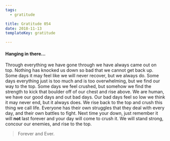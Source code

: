 ```yaml
---
tags:
  - gratitude

title: Gratitude 054
date: 2018-11-13
templateKey: gratitude

---
```


#### Hanging in there...

Through everything we have gone through we have always came out on top.  Nothing has knocked us down so bad that we cannot get back up.  Some days it may feel like we will never recover, but we always do.  Some days everything just is too much and is too overwhelming, but we find our way to the top.  Some days we feel crushed, but somehow we find the strength to kick that boulder off of our chest and rise above.  We are human, we have our good days and out bad days.  Our bad days feel so low we think it may never end, but it always does.  We rise back to the top and crush this thing we call life.  Everyone has their own struggles that they deal with every day, and their own battles to fight.  Next time your down, just remember it will **not** last forever and your day will come to crush it.  We will stand strong, concour our enemies, and rise to the top.

> Forever and Ever.
